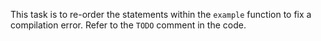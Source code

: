 This task is to re-order the statements within the `example` function to fix a compilation error.
Refer to the `TODO` comment in the code.